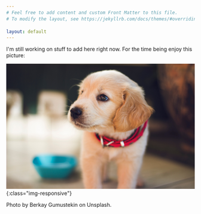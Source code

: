 ```yaml
---
# Feel free to add content and custom Front Matter to this file.
# To modify the layout, see https://jekyllrb.com/docs/themes/#overriding-theme-defaults

layout: default
---
```

I'm still working on stuff to add here right now. For the time being enjoy this picture:

![cute-puppy](/images/berkay-gumustekin-ngqyo2AYYnE-unsplash.jpg){:class="img-responsive"}

Photo by Berkay Gumustekin on Unsplash.
